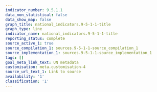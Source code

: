 ```yaml
---
indicator_number: 9.5.1.1
data_non_statistical: false
data_show_map: false
graph_title: national_indicators.9-5-1-1-title
graph_type: line
indicator_name: national_indicators.9-5-1-1-title
reporting_status: complete
source_active_1: true
source_compilation_1: sources.9-5-1-1-source_compilation_1
source_implementation_1: sources.9-5-1-1-source_implementation_1
tags: []
goal_meta_link_text: UN metadata
customisation: meta.customisation-4
source_url_text_1: Link to source
availability: '1'
classification: '1'
---
```

